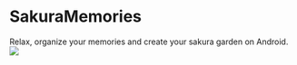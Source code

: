 # SakuraMemories
Relax, organize your memories and create your sakura garden on Android.
<img src="https://puu.sh/vqvJ2/d7f63e2622.png" />
